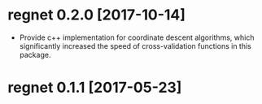 # regnet 0.2.0 [2017-10-14]

* Provide c++ implementation for coordinate descent algorithms, which significantly increased the speed of cross-validation functions in this package.

# regnet 0.1.1 [2017-05-23]






